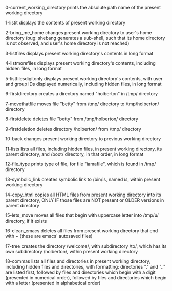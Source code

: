 0-current_working_directory
prints the absolute path name of the present working directory

1-listit
displays the contents of present working directory

2-bring_me_home
changes present working directory to user's home directory (bug: shebang generates a sub-shell, such that its home directory is not observed, and user's home directory is not reached)

3-listfiles
displays present working directory's contents in long format

4-listmorefiles
displays present working directory's contents, including hidden files, in long format

5-listfilesdigitonly
displays present working directory's contents, with user and group IDs displayed numerically, including hidden files, in long format

6-firstdirectory
creates a directory named "holberton" in /tmp/ directory

7-movethatfile
moves file "betty" from /tmp/ directory to /tmp/holberton/ directory

8-firstdelete
deletes file "betty" from /tmp/holberton/ directory

9-firstdeletion
deletes directory /holberton/ from /tmp/ directory

10-back
changes present working directory to previous working directory

11-lists
lists all files, including hidden files, in present working directory, its parent directory, and /boot/ directory, in that order, in long format

12-file_type
prints type of file, for file "iamafile", which is found in /tmp/ directory

13-symbolic_link
creates symbolic link to /bin/ls, named _ls_, within present working directory

14-copy_html
copies all HTML files from present working directory into its parent directory, ONLY IF those files are NOT present or OLDER versions in parent directory

15-lets_move
moves all files that begin with uppercase letter into /tmp/u/ directory, if it exists

16-clean_emacs
deletes all files from present working directory that end with ~ (these are emacs' autosaved files)

17-tree
creates the directory /welcome/, with subdirectory /to/, which has its own subdirectory /holberton/, within present working directory

18-commas
lists all files and directories in present working directory, including hidden files and directories, with formatting: directories "." and ".." are listed first, followed by files and directories which begin with a digit (presented in numerical order), followed by files and directories which begin with a letter (presented in alphabetical order)
